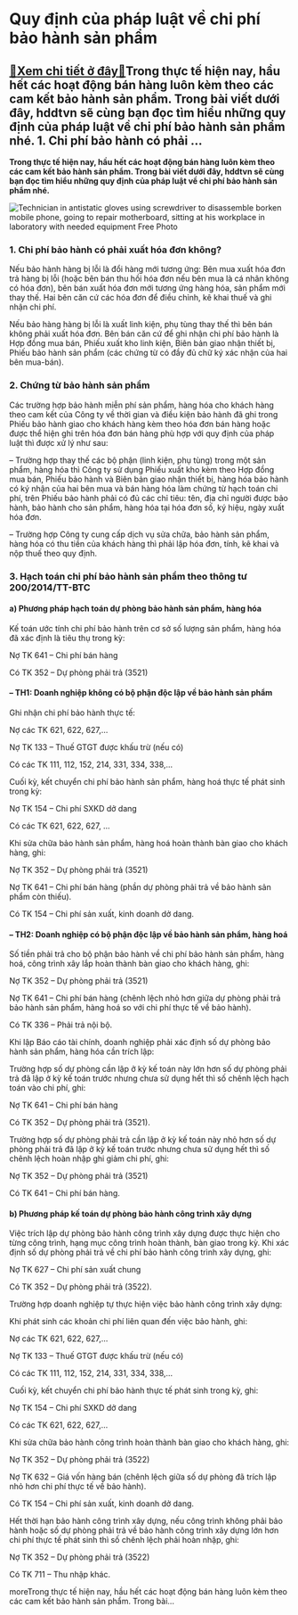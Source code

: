 Quy định của pháp luật về chi phí bảo hành sản phẩm
===================================================

[:gift:Xem chi tiết ở đây:gift:](https://hddtvn.com/quy-dinh-cua-phap-luat-ve-chi-phi-bao-hanh-san-pham/)Trong thực tế hiện nay, hầu hết các hoạt động bán hàng luôn kèm theo các cam kết bảo hành sản phẩm. Trong bài viết dưới đây, hddtvn sẽ cùng bạn đọc tìm hiểu những quy định của pháp luật về chi phí bảo hành sản phẩm nhé. 1. Chi phí bảo hành có phải …
---------------------------------------------------------------------------------------------------------------------------------------------------------------------------------------------------------------------------------------------------------

**Trong thực tế hiện nay, hầu hết các hoạt động bán hàng luôn kèm theo các cam kết bảo hành sản phẩm. Trong bài viết dưới đây, hddtvn sẽ cùng bạn đọc tìm hiểu những quy định của pháp luật về chi phí bảo hành sản phẩm nhé.**


![Technician in antistatic gloves using screwdriver to disassemble borken mobile phone, going to repair motherboard, sitting at his workplace in laboratory with needed equipment Free Photo](https://hddtvn.com/wp-content/uploads/2021/01/technician-antistatic-gloves-using-screwdriver-disassemble-borken-mobile-phone-going-repair-motherboard-sitting-his-workplace-laboratory-with-needed-equipment_343059-485.jpg)


### 1. Chi phí bảo hành có phải xuất hóa đơn không?


Nếu bảo hành hàng bị lỗi là đổi hàng mới tương ứng: Bên mua xuất hóa đơn trả hàng bị lỗi (hoặc bên bán thu hồi hóa đơn nếu bên mua là cá nhân không có hóa đơn), bên bán xuất hóa đơn mới tương ứng hàng hóa, sản phẩm mới thay thế. Hai bên căn cứ các hóa đơn để điều chỉnh, kê khai thuế và ghi nhận chi phí.


Nếu bảo hàng hàng bị lỗi là xuất linh kiện, phụ tùng thay thế thì bên bán không phải xuất hóa đơn. Bên bán căn cứ để ghi nhận chi phí bảo hành là Hợp đồng mua bán, Phiếu xuất kho linh kiện, Biên bản giao nhận thiết bị, Phiếu bảo hành sản phẩm (các chứng từ có đầy đủ chữ ký xác nhận của hai bên mua-bán).


### 2. Chứng từ bảo hành sản phẩm


Các trường hợp bảo hành miễn phí sản phẩm, hàng hóa cho khách hàng theo cam kết của Công ty về thời gian và điều kiện bảo hành đã ghi trong Phiếu bảo hành giao cho khách hàng kèm theo hóa đơn bán hàng hoặc được thể hiện ghi trên hóa đơn bán hàng phù hợp với quy định của pháp luật thì được xử lý như sau:


– Trường hợp thay thế các bộ phận (linh kiện, phụ tùng) trong một sản phẩm, hàng hóa thì Công ty sử dụng Phiếu xuất kho kèm theo Hợp đồng mua bán, Phiếu bảo hành và Biên bản giao nhận thiết bị, hàng hóa bảo hành có ký nhận của hai bên mua và bán hàng hóa làm chứng từ hạch toán chi phí, trên Phiếu bảo hành phải có đủ các chỉ tiêu: tên, địa chỉ người được bảo hành, bảo hành cho sản phẩm, hàng hóa tại hóa đơn số, ký hiệu, ngày xuất hóa đơn.


– Trường hợp Công ty cung cấp dịch vụ sửa chữa, bảo hành sản phẩm, hàng hóa có thu tiền của khách hàng thì phải lập hóa đơn, tính, kê khai và nộp thuế theo quy định.


### 3. Hạch toán chi phí bảo hành sản phẩm theo thông tư 200/2014/TT-BTC


#### a) Phương pháp hạch toán dự phòng bảo hành sản phẩm, hàng hóa


Kế toán ước tính chi phí bảo hành trên cơ sở số lượng sản phẩm, hàng hóa đã xác định là tiêu thụ trong kỳ:  

Nợ TK 641 – Chi phí bán hàng  

Có TK 352 – Dự phòng phải trả (3521)


#### – TH1: Doanh nghiệp không có bộ phận độc lập về bảo hành sản phẩm


Ghi nhận chi phí bảo hành thực tế:  

Nợ các TK 621, 622, 627,…  

Nợ TK 133 – Thuế GTGT được khấu trừ (nếu có)  

Có các TK 111, 112, 152, 214, 331, 334, 338,…


Cuối kỳ, kết chuyển chi phí bảo hành sản phẩm, hàng hoá thực tế phát sinh trong kỳ:  

Nợ TK 154 – Chi phí SXKD dở dang  

Có các TK 621, 622, 627, …


Khi sửa chữa bảo hành sản phẩm, hàng hoá hoàn thành bàn giao cho khách hàng, ghi:  

Nợ TK 352 – Dự phòng phải trả (3521)  

Nợ TK 641 – Chi phí bán hàng (phần dự phòng phải trả về bảo hành sản phẩm còn thiếu).  

Có TK 154 – Chi phí sản xuất, kinh doanh dở dang.


#### – TH2: Doanh nghiệp có bộ phận độc lập về bảo hành sản phẩm, hàng hoá


Số tiền phải trả cho bộ phận bảo hành về chi phí bảo hành sản phẩm, hàng hoá, công trình xây lắp hoàn thành bàn giao cho khách hàng, ghi:  

Nợ TK 352 – Dự phòng phải trả (3521)  

Nợ TK 641 – Chi phí bán hàng (chênh lệch nhỏ hơn giữa dự phòng phải trả bảo hành sản phẩm, hàng hoá so với chi phí thực tế về bảo hành).  

Có TK 336 – Phải trả nội bộ.


Khi lập Báo cáo tài chính, doanh nghiệp phải xác định số dự phòng bảo hành sản phẩm, hàng hóa cần trích lập:


Trường hợp số dự phòng cần lập ở kỳ kế toán này lớn hơn số dự phòng phải trả đã lập ở kỳ kế toán trước nhưng chưa sử dụng hết thì số chênh lệch hạch toán vào chi phí, ghi:  

Nợ TK 641 – Chi phí bán hàng  

Có TK 352 – Dự phòng phải trả (3521).


Trường hợp số dự phòng phải trả cần lập ở kỳ kế toán này nhỏ hơn số dự phòng phải trả đã lập ở kỳ kế toán trước nhưng chưa sử dụng hết thì số chênh lệch hoàn nhập ghi giảm chi phí, ghi:  

Nợ TK 352 – Dự phòng phải trả (3521)  

Có TK 641 – Chi phí bán hàng.


#### b) Phương pháp kế toán dự phòng bảo hành công trình xây dựng


Việc trích lập dự phòng bảo hành công trình xây dựng được thực hiện cho từng công trình, hạng mục công trình hoàn thành, bàn giao trong kỳ. Khi xác định số dự phòng phải trả về chi phí bảo hành công trình xây dựng, ghi:  

Nợ TK 627 – Chi phí sản xuất chung  

Có TK 352 – Dự phòng phải trả (3522).


Trường hợp doanh nghiệp tự thực hiện việc bảo hành công trình xây dựng:  

Khi phát sinh các khoản chi phí liên quan đến việc bảo hành, ghi:  

Nợ các TK 621, 622, 627,…  

Nợ TK 133 – Thuế GTGT được khấu trừ (nếu có)  

Có các TK 111, 112, 152, 214, 331, 334, 338,…


Cuối kỳ, kết chuyển chi phí bảo hành thực tế phát sinh trong kỳ, ghi:  

Nợ TK 154 – Chi phí SXKD dở dang  

Có các TK 621, 622, 627,…


Khi sửa chữa bảo hành công trình hoàn thành bàn giao cho khách hàng, ghi:  

Nợ TK 352 – Dự phòng phải trả (3522)  

Nợ TK 632 – Giá vốn hàng bán (chênh lệch giữa số dự phòng đã trích lập nhỏ hơn chi phí thực tế về bảo hành).  

Có TK 154 – Chi phí sản xuất, kinh doanh dở dang.


Hết thời hạn bảo hành công trình xây dựng, nếu công trình không phải bảo hành hoặc số dự phòng phải trả về bảo hành công trình xây dựng lớn hơn chi phí thực tế phát sinh thì số chênh lệch phải hoàn nhập, ghi:  

Nợ TK 352 – Dự phòng phải trả (3522)  

Có TK 711 – Thu nhập khác.


moreTrong thực tế hiện nay, hầu hết các hoạt động bán hàng luôn kèm theo các cam kết bảo hành sản phẩm. Trong bài…

